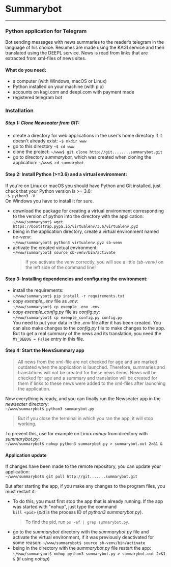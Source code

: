 # Summarybot

-----

### Python application for Telegram

Bot sending messages with news summaries to the reader’s telegram in the language of his choice.
Resumes are made using the KAGI service and then translated using the DEEPL service.
News is read from links that are extracted from xml-files of news sites.


#### What do you need:

* a computer (with Windows, macOS or Linux)
* Python installed on your machine (with pip)
* accounts on kagi.com and deepl.com with payment made
* registered telegram bot


### Installation


##### Step 1: Clone Newseater from GIT:

+ create a directory for web applications in the user's home directory if it doesn't already exist:
  `~$ mkdir www`
+ go to this directory
  `~$ cd www`
+ clone the project: 
  `~/www$ git clone http://git........summarybot.git`
+ go to directory *summarybot*, which was created when cloning the application:
  `~/www$ cd summarybot`


#### Step 2: Install Python (>=3.6) and a virtual environment:

If you're on Linux or macOS you should have Python and Git installed, just check that your Python version is >= 3.6:<br>
`~$ python3 -V` <br>
On Windows you have to install it for sure.

+ download the package for creating a virtual environment corresponding to the version of python
  into the directory with the application:<br>
  `~/www/summarybot$ wget https://bootstrap.pypa.io/virtualenv/3.6/virtualenv.pyz`
+ being in the application directory, create a virtual environment named *ne-venv*:<br>
  `~/www/summarybot$ python3 virtualenv.pyz sb-venv`
+ activate the created virtual environment:<br>
  `~/www/summarybot$ source sb-venv/bin/activate`
  > If you activate the venv correctly, you will see a little *(sb-venv)* on the left side of the command line!


#### Step 3: Installing dependencies and configuring the environment:

+ install the requirements:<br>
  `~/www/summarybot$ pip install -r requirements.txt`
+ copy *exemple_.env* file as *.env*:<br>
  `~/www/summarybot$ cp exemple_.env .env`<br>
+ copy *exemple_config.py* file as *config.py*:<br>
  `~/www/summarybot$ cp exemple_config.py config.py`<br>
You need to put your data in the *.env* file after it has been created.
You can also make changes to the *config.py* file to make changes to the app. 
But to get a real summary of the news and its translation, you need the `MY_DEBUG = False` entry in this file.


#### Step 4: Start the NewsSummary app

  > All news from the xml-file are not checked for age and are marked outdated when the application is launched.
Therefore, summaries and translations will not be created for these news items.
News will be checked for age and a summary and translation will be created for them
if links to these news were added to the xml-files after launching the application.
  
Now everything is ready, and you can finally run the Newseater app in the *newseater* directory:<br>
  `~/www/summarybot$ python3 summarybot.py`
  > But if you close the terminal in which you ran the app, it will stop working. 
 
To prevent this, use for example 
  on Linux *nohup* from directory with *summarybot.py*:<br>
  `~/www/summarybot$ nohup python3 summarybot.py > summarybot.out 2>&1 &`
  
  
#### Application update

If changes have been made to the remote repository, you can update your application:<br>
  `~/www/summarybot$ git pull http://git.......summarybot.git`

But after starting the app, if you make any changes to the program files, you must restart it:
+ To do this, you must first stop the app that is already running. If the app was started with "nohup",
just type the command <br>
  `kill <pid>` (*pid* is the process ID of *python3 summarybot.py*).
  > To find the pid, run `ps -ef | grep summarybot.py`.
+ go to the *summarybot* directory with the *summarybot.py* file and activate the virtual environment,
  if it was previously deactivated for some reason:
  `~/www/summarybot$ source sb-venv/bin/activate`
+ being in the directory with the *summarybot.py* file restart the app: <br>
  `~/www/summarybot$ nohup python3 summarybot.py > summarybot.out 2>&1 &` (if using *nohup*)
